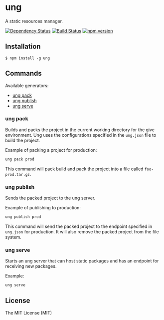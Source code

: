 # ung

A static resources manager.

[![Dependency Status](https://david-dm.org/zkochan/ung/status.svg?style=flat)](https://david-dm.org/zkochan/ung)
[![Build Status](http://img.shields.io/travis/zkochan/ung.svg?style=flat)](https://travis-ci.org/zkochan/ung)
[![npm version](https://badge.fury.io/js/ung.svg)](http://badge.fury.io/js/ung)


## Installation

```
$ npm install -g ung
```


## Commands

Available generators:

* [ung pack](#ung-pack)
* [ung publish](#ung-publish)
* [ung serve](#ung-serve)


### ung pack

Builds and packs the project in the current working directory for the give environment. Ung uses the configurations specified in the `ung.json` file to build the project.

Example of packing a project for production:
```bash
ung pack prod
```

This command will pack build and pack the project into a file called `foo-prod.tar.gz`.


### ung publish

Sends the packed project to the ung server.

Example of publishing to production:
```bash
ung publish prod
```

This command will send the packed project to the endpoint specified in `ung.json` for production. It will also remove the packed project from the file system.


### ung serve

Starts an ung server that can host static packages and has an endpoint for receiving new packages.

Example:
```bash
ung serve
```


## License

The MIT License (MIT)
